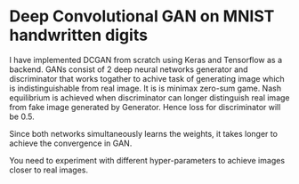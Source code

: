 # Deep Convolutional GAN on MNIST handwritten digits

I have implemented DCGAN from scratch using Keras and Tensorflow as a backend.
GANs consist of 2 deep neural networks generator and discriminator that works togather to achive task of generating image
which is indistinguishable from real image. It is is minimax zero-sum game.
Nash equilibrium is achieved when discriminator can longer distinguish real image from fake image generated by Generator.
Hence loss for discriminator will be 0.5.

Since both networks simultaneously learns the weights, it takes longer to achieve the convergence in GAN.

You need to experiment with different hyper-parameters to achieve images closer to real images.
